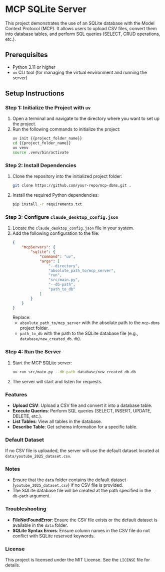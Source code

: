 # MCP SQLite Server

This project demonstrates the use of an SQLite database with the Model Context Protocol (MCP). It allows users to upload CSV files, convert them into database tables, and perform SQL queries (SELECT, CRUD operations, etc.).

## Prerequisites

- Python 3.11 or higher
- `uv` CLI tool (for managing the virtual environment and running the server)

## Setup Instructions

### Step 1: Initialize the Project with `uv`

1. Open a terminal and navigate to the directory where you want to set up the project.
2. Run the following commands to initialize the project:
   ```bash
   uv init {{project_folder_name}}
   cd {{project_folder_name}}
   uv venv
   source .venv/bin/activate
   ```

### Step 2: Install Dependencies

1. Clone the repository into the initialized project folder:
   ```bash
   git clone https://github.com/your-repo/mcp-dbms.git .
   ```
2. Install the required Python dependencies:
   ```bash
   pip install -r requirements.txt
   ```

### Step 3: Configure `claude_desktop_config.json`

1. Locate the `claude_desktop_config.json` file in your system.
2. Add the following configuration to the file:
   ```json
   {
       "mcpServers": {
           "sqlite": {
               "command": "uv",
               "args": [
                   "--directory",
                   "absolute_path_to/mcp_server",
                   "run",
                   "src/main.py",
                   "--db-path",
                   "path_to_db"
               ]
           }
       }
   }
   ```
   Replace:
   - `absolute_path_to/mcp_server` with the absolute path to the `mcp-dbms` project folder.
   - `path_to_db` with the path to the SQLite database file (e.g., `database/new_created_db.db`).

### Step 4: Run the Server

1. Start the MCP SQLite server:
   ```bash
   uv run src/main.py --db-path database/new_created_db.db
   ```

2. The server will start and listen for requests.

### Features

- **Upload CSV**: Upload a CSV file and convert it into a database table.
- **Execute Queries**: Perform SQL queries (SELECT, INSERT, UPDATE, DELETE, etc.).
- **List Tables**: View all tables in the database.
- **Describe Table**: Get schema information for a specific table.

### Default Dataset

If no CSV file is uploaded, the server will use the default dataset located at `data/youtube_2025_dataset.csv`.

### Notes

- Ensure that the `data` folder contains the default dataset (`youtube_2025_dataset.csv`) if no CSV file is provided.
- The SQLite database file will be created at the path specified in the `--db-path` argument.

### Troubleshooting

- **FileNotFoundError**: Ensure the CSV file exists or the default dataset is available in the `data` folder.
- **SQLite Syntax Errors**: Ensure column names in the CSV file do not conflict with SQLite reserved keywords.

### License

This project is licensed under the MIT License. See the `LICENSE` file for details.